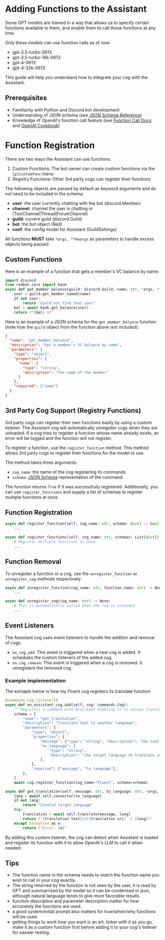 # Adding Functions to the Assistant

Some GPT models are trained in a way that allows us to specify certain functions available to them, and enable them to call those functions at any time.

Only these models can use function calls as of now:

- gpt-3.5-turbo-0613
- gpt-3.5-turbo-16k-0613
- gpt-4-0613
- gpt-4-32k-0613

This guide will help you understand how to integrate your cog with the Assistant.

## Prerequisites

- Familiarity with Python and Discord bot development
- Understanding of JSON schema (see [JSON Schema Reference](https://json-schema.org/understanding-json-schema/))
- Knowledge of OpenAI's function call feature (see [Function Call Docs](https://platform.openai.com/docs/guides/gpt/function-calling) and [OpenAI Cookbook](https://github.com/openai/openai-cookbook/blob/main/examples/How_to_call_functions_with_chat_models.ipynb))

# Function Registration

There are two ways the Assistant can use functions.

1. Custom Functions: The bot owner can create custom functions via the `[p]customfunc` menu
2. Registry Functions: Other 3rd party cogs can register their functions

The following objects are passed by default as keyword arguments and do not need to be included in the schema.

- **user**: the user currently chatting with the bot (discord.Member)
- **channel**: channel the user is chatting in (TextChannel|Thread|ForumChannel)
- **guild**: current guild (discord.Guild)
- **bot**: the bot object (Red)
- **conf**: the config model for Assistant (GuildSettings)

All functions **MUST** take `*args, **kwargs` as parameters to handle excess objects being passed

## Custom Functions

Here is an example of a function that gets a member's VC balance by name:

```python
import discord
from redbot.core import bank
async def get_member_balance(guild: discord.Guild, name: str, *args, **kwargs) -> str:
    user = guild.get_member_named(name)
    if not user:
        return "Could not find that user"
    bal = await bank.get_balance(user)
    return f"{bal} VC"
```

Here is an example of a JSON schema for the `get_member_balance` function (note how the `guild` object from the function above isnt included):

```json
{
  "name": "get_member_balance",
  "description": "Get a member's VC balance by name",
  "parameters": {
    "type": "object",
    "properties": {
      "name": {
        "type": "string",
        "description": "the name of the member"
      }
    },
    "required": ["name"]
  }
}
```

## 3rd Party Cog Support (Registry Functions)

3rd party cogs can register their own functions easily by using a custom listener. The Assistant cog will automatically unregister cogs when they are unloaded. If a cog tries to register a function whose name already exists, an error will be logged and the function will not register.

To register a function, use the `register_function` method. This method allows 3rd party cogs to register their functions for the model to use.

The method takes three arguments:

- `cog_name`: the name of the cog registering its commands
- `schema`: [JSON Schema](https://json-schema.org/understanding-json-schema/) representation of the command

The function returns `True` if it was successfully registered. Additionally, you can use `register_functions` and supply a list of schemas to register multiple functions at once

## Function Registration

```python
async def register_function(self, cog_name: str, schema: dict) -> bool:
    ...

async def register_functions(self, cog_name: str, schemas: List[dict]) -> None:
    # Register multiple functions at once
    ...
```

## Function Removal

To unregister a function or a cog, use the `unregister_function` or `unregister_cog` methods respectively.

```python
async def unregister_function(cog_name: str, function_name: str) -> None:
    ...

async def unregister_cog(cog_name: str) -> None:
    # This is automatically called when the cog is unloaded
    ...
```

## Event Listeners

The Assistant cog uses event listeners to handle the addition and removal of cogs.

- `on_cog_add`: This event is triggered when a new cog is added. It schedules the custom listeners of the added cog.
- `on_cog_remove`: This event is triggered when a cog is removed. It unregisters the removed cog.

### Example implementation

The exmaple below is how my Fluent cog registers its translate function

```python
@commands.Cog.listener()
async def on_assistant_cog_add(self, cog: commands.Cog):
    """Registers a command with Assistant enabling it to access translations"""
    schema = {
        "name": "get_translation",
        "description": "Translate text to another language",
        "parameters": {
            "type": "object",
            "properties": {
                "message": {"type": "string", "description": "the text to translate"},
                "to_language": {
                    "type": "string",
                    "description": "the target language to translate to",
                },
            },
            "required": ["message", "to_language"],
        },
    }
    await cog.register_function(cog_name="Fluent", schema=schema)

async def get_translation(self, message: str, to_language: str, *args, **kwargs) -> str:
    lang = await self.converter(to_language)
    if not lang:
        return "Invalid target language"
    try:
        translation = await self.translate(message, lang)
        return f"{translation.text}\n({translation.src} -> {lang})"
    except Exception as e:
        return f"Error: {e}"
```

By adding this custom listener, the cog can detect when Assistant is loaded and register its function with it to allow OpenAI's LLM to call it when needed.

## Tips

- The function name in the schema needs to match the function name you wish to call in your cog exactly.
- The string returned by the function is not seen by the user, it is read by GPT and summarrized by the model so it can be condensed or json, although natural language tends to give more favorable results.
- function description and parameter description matter for how accurately the functions are used.
- a good system/initial prompt also matters for how/when/why functions will be used.
- getting things to work how you want is an art, tinker with it as you go, make it as a custom function first before adding it to your cog's listener for easiser testing.
